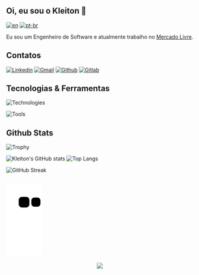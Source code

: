 ## Oi, eu sou o Kleiton 👋

[![en](https://img.shields.io/badge/lang-en-red.svg)](README.md)
[![pt-br](https://img.shields.io/badge/lang-pt--br-green.svg)](README.pt-br.md)

Eu sou um Engenheiro de Software e atualmente trabalho no [Mercado Livre](https://www.mercadolivre.com.br/).

## Contatos

[![Linkedin](https://img.shields.io/badge/LinkedIn-0A66C2.svg?style=for-the-badge&logo=LinkedIn&logoColor=white)](https://www.linkedin.com/in/kleiton-haruo-utida-a4507427/)
[![Gmail](https://img.shields.io/badge/Gmail-EA4335.svg?style=for-the-badge&logo=Gmail&logoColor=white)](mailto:klhutida@gmail.com)
[![Github](https://img.shields.io/badge/GitHub-181717.svg?style=for-the-badge&logo=GitHub&logoColor=white)](https://github.com/kleitonutida)
[![Gitlab](https://img.shields.io/badge/GitLab-FC6D26.svg?style=for-the-badge&logo=GitLab&logoColor=white)](https://gitlab.com/kleitonutida)

## Tecnologias & Ferramentas

![Technologies](https://skillicons.dev/icons?i=css,git,html,java,js,kotlin,kubernetes,mysql,react,spring,ts)

![Tools](https://skillicons.dev/icons?i=docker,gcp,github,gradle,grafana,idea,jenkins,linux,maven,postman,prometheus,rabbitmq,vscode)

## Github Stats

![Trophy](https://github-profile-trophy.vercel.app/?username=kleitonutida&theme=gruvbox&column=7)

![Kleiton's GitHub stats](https://github-readme-stats.vercel.app/api?username=kleitonutida&count_private=true&show_icons=true&theme=gruvbox&locale=pt-br)
![Top Langs](https://github-readme-stats.vercel.app/api/top-langs/?username=kleitonutida&langs_count=8&layout=compact&theme=gruvbox&locale=pt-br)

![GitHub Streak](https://streak-stats.demolab.com/?user=kleitonutida&theme=gruvbox&locale=pt-br)

##

![Snake animation](https://github.com/kleitonutida/kleitonutida/blob/output/github-contribution-grid-snake.svg)

<div align="center">
  <img src="https://komarev.com/ghpvc/?username=kleitonutida&&style=flat-square" align="center" />
</div>
